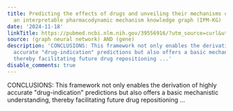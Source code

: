 ```yaml
---
title: Predicting the effects of drugs and unveiling their mechanisms of action using
  an interpretable pharmacodynamic mechanism knowledge graph (IPM-KG)
date: '2024-11-18'
linkTitle: https://pubmed.ncbi.nlm.nih.gov/39556916/?utm_source=curl&utm_medium=rss&utm_campaign=pubmed-2&utm_content=1x5bM_TNL8gjogAcnslpo2s2PbDe-61JVM2h9yowOYSiZ7Dkrt&fc=20220919211934&ff=20241119173544&v=2.18.0.post9+e462414
source: (graph neural network) AND (gene)
description: 'CONCLUSIONS: This framework not only enables the derivation of highly
  accurate "drug-indication" predictions but also offers a basic mechanistic understanding,
  thereby facilitating future drug repositioning ...'
disable_comments: true
---
```

CONCLUSIONS: This framework not only enables the derivation of highly accurate "drug-indication" predictions but also offers a basic mechanistic understanding, thereby facilitating future drug repositioning ...